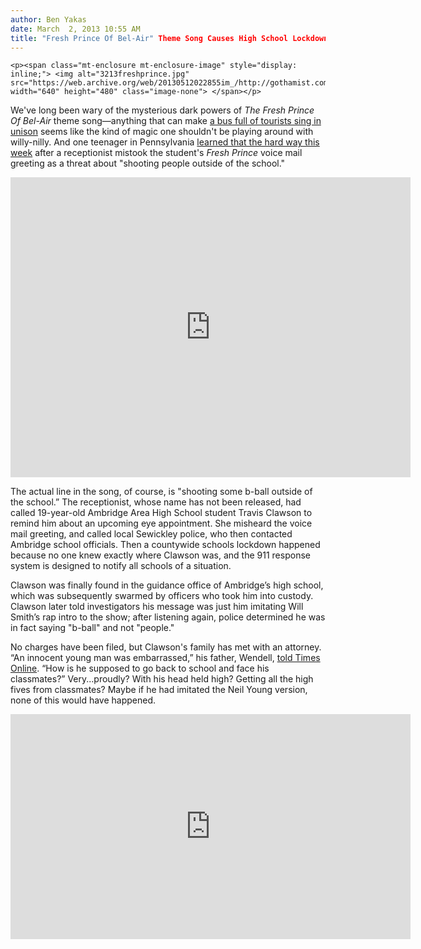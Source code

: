 ```yaml
---
author: Ben Yakas
date: March  2, 2013 10:55 AM
title: "Fresh Prince Of Bel-Air" Theme Song Causes High School Lockdown
---
```



	
	
	
	<p><span class="mt-enclosure mt-enclosure-image" style="display: inline;"> <img alt="3213freshprince.jpg" src="https://web.archive.org/web/20130512022855im_/http://gothamist.com/attachments/byakas/3213freshprince.jpg" width="640" height="480" class="image-none"> </span></p>

<p>We&apos;ve long been wary of the mysterious dark powers of <em>The Fresh Prince Of Bel-Air</em> theme song&#x2014;anything that can make <a href="https://web.archive.org/web/20130512022855/http://www.youtube.com/watch?v=KpHu1BOcGh4">a bus full of tourists sing in unison</a> seems like the kind of magic one shouldn&apos;t be playing around with willy-nilly. And one teenager in Pennsylvania <a href="https://web.archive.org/web/20130512022855/http://www.timesonline.com/news/police_fire_courts/schools-locked-down-over-ambiguous-message-taken-as-threat/article_e0ead4e5-046f-5679-991c-4aea6d915123.html">learned that the hard way this week</a> after a receptionist mistook the student&apos;s <em>Fresh Prince</em> voice mail greeting as a threat about &quot;shooting people outside of the school.&quot; </p>

<p><iframe width="640" height="480" src="https://web.archive.org/web/20130512022855if_/http://www.youtube.com/embed/hBe0VCso0qs" frameborder="0" allowfullscreen></iframe></p>

<p>The actual line in the song, of course, is &quot;shooting some b-ball outside of the school.&#x201D; The receptionist, whose name has not been released, had called 19-year-old Ambridge Area High School student Travis Clawson to remind him about an upcoming eye appointment. She misheard the voice mail greeting, and called local Sewickley police, who then contacted Ambridge school officials. Then a countywide schools lockdown happened because no one knew exactly where Clawson was, and the 911 response system is designed to notify all schools of a situation.</p>

<p>Clawson was finally found in the guidance office of Ambridge&#x2019;s high school, which was subsequently swarmed by officers who took him into custody. Clawson later told investigators his message was just him imitating Will Smith&#x2019;s rap intro to the show; after listening again, police determined he was in fact saying &quot;b-ball&quot; and not &quot;people.&quot;</p>

<p>No charges have been filed, but Clawson&apos;s family has met with an attorney. &#x201C;An innocent young man was embarrassed,&#x201D; his father, Wendell, <a href="https://web.archive.org/web/20130512022855/http://www.timesonline.com/news/police_fire_courts/schools-locked-down-over-ambiguous-message-taken-as-threat/article_e0ead4e5-046f-5679-991c-4aea6d915123.html">told Times Online</a>. &#x201C;How is he supposed to go back to school and face his classmates?&#x201D; Very...proudly? With his head held high? Getting all the high fives from classmates? Maybe if he had imitated the Neil Young version, none of this would have happened.</p>

<p><iframe width="640" height="360" src="https://web.archive.org/web/20130512022855if_/http://www.youtube.com/embed/FR91p97Mj9Y" frameborder="0" allowfullscreen></iframe></p>
	
	
	
	
	
